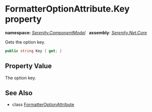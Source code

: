 # FormatterOptionAttribute.Key property
**namespace:** *[Serenity.ComponentModel](../../README.md#serenity.componentmodel-namespace)*   **assembly**: *[Serenity.Net.Core](../../README.md)*

Gets the option key.

```csharp
public string Key { get; }
```

## Property Value

The option key.

## See Also

* class [FormatterOptionAttribute](../FormatterOptionAttribute.md)